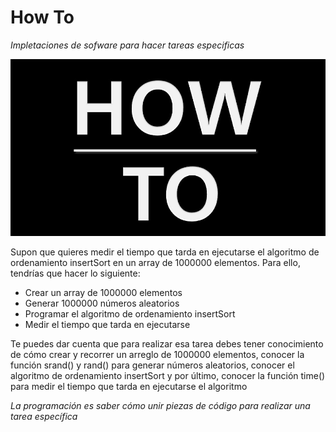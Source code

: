 # How To

_Impletaciones de sofware para hacer tareas especificas_

![](/00.-Sources/Images/HowTo.jpeg)

Supon que quieres medir el tiempo que tarda en ejecutarse el algoritmo de ordenamiento insertSort en un array de 1000000 elementos. Para ello, tendrías que hacer lo siguiente:

- Crear un array de 1000000 elementos
- Generar 1000000 números aleatorios
- Programar el algoritmo de ordenamiento insertSort
- Medir el tiempo que tarda en ejecutarse

Te puedes dar cuenta que para realizar esa tarea debes tener conocimiento de cómo crear y recorrer un arreglo de 1000000 elementos, conocer la función srand() y rand() para generar números aleatorios, conocer el algoritmo de ordenamiento insertSort y por último, conocer la función time() para medir el tiempo que tarda en ejecutarse el algoritmo

_La programación es saber cómo unir piezas de código para realizar una tarea específica_
